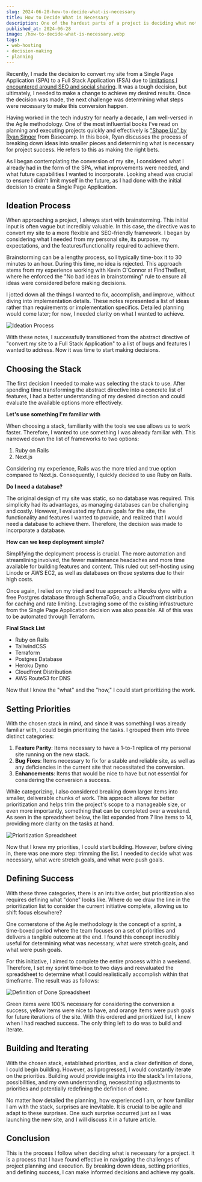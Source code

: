 ```yaml
---
slug: 2024-06-28-how-to-decide-what-is-necessary
title: How to Decide What is Necessary
description: One of the hardest parts of a project is deciding what not to do. Learn with me as I navigate this process while converting my site from a Single Page Application to a full-stack application.
published_at: 2024-06-28
image: /how-to-decide-what-is-necessary.webp
tags:
- web-hosting
- decision-making
- planning
---
```


Recently, I made the decision to convert my site from a Single Page Application (SPA) to a Full Stack Application (FSA)
due to [limitations I encountered around SEO and social sharing](/blog/2024-06-19-the-downsides-of-single-page-apps).
It was a tough decision, but ultimately, I needed to make a change to achieve my desired results. Once the decision was made,
the next challenge was determining what steps were necessary to make this conversion happen.

Having worked in the tech industry for nearly a decade, I am well-versed in the Agile methodology. One of the most
influential books I've read on planning and executing projects quickly and effectively is
["Shape Up" by Ryan Singer](https://basecamp.com/shapeup) from Basecamp. In this book, Ryan discusses the process of
breaking down ideas into smaller pieces and determining what is necessary for project success. He refers to this as
making the right bets.

As I began contemplating the conversion of my site, I considered what I already had in the form of the SPA,
what improvements were needed, and what future capabilities I wanted to incorporate. Looking ahead was crucial to
ensure I didn't limit myself in the future, as I had done with the initial decision to create a Single Page Application.

## Ideation Process

When approaching a project, I always start with brainstorming. This initial input is often vague but incredibly valuable.
In this case, the directive was to convert my site to a more flexible and SEO-friendly framework. I began by considering
what I needed from my personal site, its purpose, my expectations, and the features/functionality required to achieve them.

Brainstorming can be a lengthy process, so I typically time-box it to 30 minutes to an hour. During this time, no idea is rejected.
This approach stems from my experience working with Kevin O'Connor at FindTheBest, where he enforced the
"No bad ideas in brainstorming" rule to ensure all ideas were considered before making decisions.

I jotted down all the things I wanted to fix, accomplish, and improve, without diving into implementation details.
These notes represented a list of ideas rather than requirements or implementation specifics. Detailed planning would come later;
for now, I needed clarity on what I wanted to achieve.

![Ideation Process](/blog/images/site-conversion-ideation-notes.webp)

With these notes, I successfully transitioned from the abstract directive of "convert my site to a Full Stack Application"
to a list of bugs and features I wanted to address. Now it was time to start making decisions.

## Choosing the Stack

The first decision I needed to make was selecting the stack to use. After spending time transforming the abstract directive
into a concrete list of features, I had a better understanding of my desired direction and could evaluate the available options
more effectively.

**Let's use something I'm familiar with**

When choosing a stack, familiarity with the tools we use allows us to work faster. Therefore, I wanted to use something
I was already familiar with. This narrowed down the list of frameworks to two options:

1) Ruby on Rails
2) Next.js

Considering my experience, Rails was the more tried and true option compared to Next.js. Consequently, I quickly decided
to use Ruby on Rails.

**Do I need a database?**

The original design of my site was static, so no database was required. This simplicity had its advantages, as managing
databases can be challenging and costly. However, I evaluated my future goals for the site, the functionality and features
I wanted to provide, and realized that I would need a database to achieve them. Therefore, the decision was made to
incorporate a database.

**How can we keep deployment simple?**

Simplifying the deployment process is crucial. The more automation and streamlining involved, the fewer maintenance headaches
and more time available for building features and content. This ruled out self-hosting using Linode or AWS EC2, as well as
databases on those systems due to their high costs.

Once again, I relied on my tried and true approach: a Heroku dyno with a free Postgres database through SchemaToGo, and a
Cloudfront distribution for caching and rate limiting. Leveraging some of the existing infrastructure from the
Single Page Application decision was also possible. All of this was to be automated through Terraform.

**Final Stack List**

- Ruby on Rails
- TailwindCSS
- Terraform
- Postgres Database
- Heroku Dyno
- Cloudfront Distribution
- AWS Route53 for DNS

Now that I knew the "what" and the "how," I could start prioritizing the work.

## Setting Priorities

With the chosen stack in mind, and since it was something I was already familiar with, I could begin prioritizing the tasks.
I grouped them into three distinct categories:

1) **Feature Parity**: Items necessary to have a 1-to-1 replica of my personal site running on the new stack.
2) **Bug Fixes**: Items necessary to fix for a stable and reliable site, as well as any deficiencies in the current site that necessitated the conversion.
3) **Enhancements**: Items that would be nice to have but not essential for considering the conversion a success.

While categorizing, I also considered breaking down larger items into smaller, deliverable chunks of work. This approach
allows for better prioritization and helps trim the project's scope to a manageable size, or even more importantly, something
that can be completed over a weekend. As seen in the spreadsheet below, the list expanded from 7 line items to 14, providing
more clarity on the tasks at hand.

![Prioritization Spreadsheet](/blog/images/site-conversion-prioritized-spreadsheet.webp)

Now that I knew my priorities, I could start building. However, before diving in, there was one more step: trimming the list.
I needed to decide what was necessary, what were stretch goals, and what were push goals.

## Defining Success

With these three categories, there is an intuitive order, but prioritization also requires defining what "done" looks like.
Where do we draw the line in the prioritization list to consider the current initiative complete, allowing us to shift focus
elsewhere?

One cornerstone of the Agile methodology is the concept of a sprint, a time-boxed period where the team focuses on a set of
priorities and delivers a tangible outcome at the end. I found this concept incredibly useful for determining what was necessary,
what were stretch goals, and what were push goals.

For this initiative, I aimed to complete the entire process within a weekend. Therefore, I set my sprint time-box to two days
and reevaluated the spreadsheet to determine what I could realistically accomplish within that timeframe. The result was as follows:

![Definition of Done Spreadsheet](/blog/images/conversion-definition-of-done-spreadsheet.webp)

Green items were 100% necessary for considering the conversion a success, yellow items were nice to have, and orange items
were push goals for future iterations of the site. With this ordered and prioritized list, I knew when I had reached success.
The only thing left to do was to build and iterate.

## Building and Iterating

With the chosen stack, established priorities, and a clear definition of done, I could begin building. However, as I progressed,
I would constantly iterate on the priorities. Building would provide insights into the stack's limitations, possibilities,
and my own understanding, necessitating adjustments to priorities and potentially redefining the definition of done.

No matter how detailed the planning, how experienced I am, or how familiar I am with the stack, surprises are inevitable.
It is crucial to be agile and adapt to these surprises. One such surprise occurred just as I was launching the new site,
and I will discuss it in a future article.

## Conclusion

This is the process I follow when deciding what is necessary for a project. It is a process that I have found effective in
navigating the challenges of project planning and execution. By breaking down ideas, setting priorities, and defining success,
I can make informed decisions and achieve my goals.
